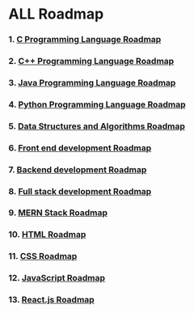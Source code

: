 # ALL Roadmap

### 1. [C Programming Language Roadmap](https://github.com/iamrupnath/Roadmap/blob/main/All%20Roadmap/C_Programming_Roadmap.md)
### 2. [C++ Programming Language Roadmap](https://github.com/iamrupnath/Roadmap/blob/main/All%20Roadmap/Cpp_Programming_Roadmap.md)
### 3. [Java Programming Language Roadmap](https://github.com/iamrupnath/Roadmap/blob/main/All%20Roadmap/Java_Programming_Roadmap.md)
### 4. [Python Programming Language Roadmap](https://github.com/iamrupnath/Roadmap/blob/main/All%20Roadmap/Python_Programming_Roadmap.md)
### 5. [Data Structures and Algorithms Roadmap](https://github.com/iamrupnath/Roadmap/blob/main/All%20Roadmap/DSA_Roadmap.md)
### 6. [Front end development Roadmap](https://github.com/iamrupnath/Roadmap/blob/main/All%20Roadmap/Frontend_roadmap.md)
### 7. [Backend development Roadmap](https://github.com/iamrupnath/Roadmap/blob/main/All%20Roadmap/Backend_roadmap.md)
### 8. [Full stack development Roadmap](https://github.com/iamrupnath/Roadmap/blob/main/All%20Roadmap/FullStack_roadmap.md)
### 9. [MERN Stack Roadmap]()
### 10. [HTML Roadmap]()
### 11. [CSS Roadmap]()
### 12. [JavaScript Roadmap]()
### 13. [React.js Roadmap]()
